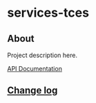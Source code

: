# services-tces

## About

Project description here.

[API Documentation](docs/source/api.md)

## [Change log](CHANGELOG.md)
